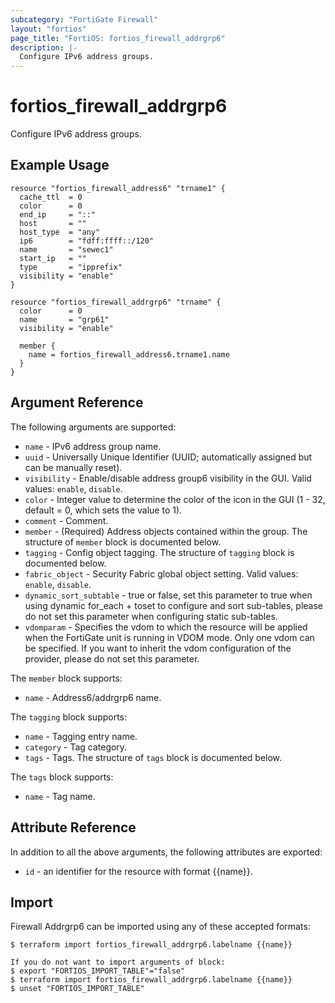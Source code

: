 ```yaml
---
subcategory: "FortiGate Firewall"
layout: "fortios"
page_title: "FortiOS: fortios_firewall_addrgrp6"
description: |-
  Configure IPv6 address groups.
---
```


# fortios_firewall_addrgrp6
Configure IPv6 address groups.

## Example Usage

```hcl
resource "fortios_firewall_address6" "trname1" {
  cache_ttl  = 0
  color      = 0
  end_ip     = "::"
  host       = ""
  host_type  = "any"
  ip6        = "fdff:ffff::/120"
  name       = "sewec1"
  start_ip   = ""
  type       = "ipprefix"
  visibility = "enable"
}

resource "fortios_firewall_addrgrp6" "trname" {
  color      = 0
  name       = "grp61"
  visibility = "enable"

  member {
    name = fortios_firewall_address6.trname1.name
  }
}
```

## Argument Reference

The following arguments are supported:

* `name` - IPv6 address group name.
* `uuid` - Universally Unique Identifier (UUID; automatically assigned but can be manually reset).
* `visibility` - Enable/disable address group6 visibility in the GUI. Valid values: `enable`, `disable`.
* `color` - Integer value to determine the color of the icon in the GUI (1 - 32, default = 0, which sets the value to 1).
* `comment` - Comment.
* `member` - (Required) Address objects contained within the group. The structure of `member` block is documented below.
* `tagging` - Config object tagging. The structure of `tagging` block is documented below.
* `fabric_object` - Security Fabric global object setting. Valid values: `enable`, `disable`.
* `dynamic_sort_subtable` - true or false, set this parameter to true when using dynamic for_each + toset to configure and sort sub-tables, please do not set this parameter when configuring static sub-tables.
* `vdomparam` - Specifies the vdom to which the resource will be applied when the FortiGate unit is running in VDOM mode. Only one vdom can be specified. If you want to inherit the vdom configuration of the provider, please do not set this parameter.

The `member` block supports:

* `name` - Address6/addrgrp6 name.

The `tagging` block supports:

* `name` - Tagging entry name.
* `category` - Tag category.
* `tags` - Tags. The structure of `tags` block is documented below.

The `tags` block supports:

* `name` - Tag name.


## Attribute Reference

In addition to all the above arguments, the following attributes are exported:
* `id` - an identifier for the resource with format {{name}}.

## Import

Firewall Addrgrp6 can be imported using any of these accepted formats:
```
$ terraform import fortios_firewall_addrgrp6.labelname {{name}}

If you do not want to import arguments of block:
$ export "FORTIOS_IMPORT_TABLE"="false"
$ terraform import fortios_firewall_addrgrp6.labelname {{name}}
$ unset "FORTIOS_IMPORT_TABLE"
```
